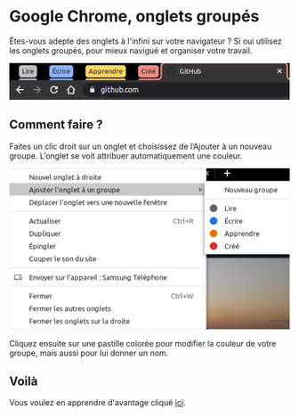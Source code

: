 # Google Chrome, onglets groupés

Êtes-vous adepte des onglets à l'infini sur votre navigateur ? Si oui utilisez les onglets groupés, pour mieux navigué et organiser votre travail.

![alt](../../assets/google/chrome/ongletgroupes01.png)

## Comment faire ?

Faites un clic droit sur un onglet et choisissez de l’Ajouter à un nouveau groupe. L’onglet se voit attribuer automatiquement une couleur.

![alt](../../assets/google/chrome/ongletgroupes02.png)

Cliquez ensuite sur une pastille colorée pour modifier la couleur de votre groupe, mais aussi pour lui donner un nom.

## Voilà

Vous voulez en apprendre d'avantage cliqué [ici](https://support.google.com/chrome/answer/2391819?co=GENIE.Platform%3DDesktop&hl=fr).
